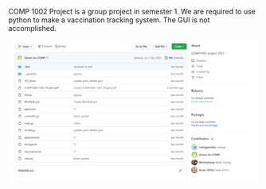 COMP 1002 Project is a group project in semester 1. We are required to use python to make a vaccination tracking system. The GUI is not accomplished.

![COMP1002](https://github.com/redeggandsky/PolyU_STORY/blob/main/SEM1/COMP1002/COMP1002.PNG)
